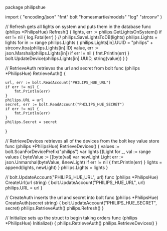 package philipshue

import (
	"encoding/json"
	"fmt"
	bolt "homesmartie/models"
	"log"
	"strconv"
)

// Refresh gets all lights on system and puts them in the database
func (philips *PhilipsHue) Refresh() {
	lights, err := philips.GetLightsOnSystem()
	if err != nil {
		log.Fatal(err)
	}
	// philips.SaveLightsToDB(lights)
	philips.Lights = lights
	for in := range philips.Lights {
		philips.Lights[in].UUID = "philips" + strconv.Itoa(philips.Lights[in].ID)
		value, err := json.Marshal(philips.Lights[in])
		if err != nil {
			fmt.Println(err)
		}
		bolt.UpdateDevice(philips.Lights[in].UUID, string(value))
	}
}

// RetrieveAuth retrieves the url and secret from bolt
func (philips *PhilipsHue) RetrieveAuth() {

	url, err := bolt.ReadAccount("PHILIPS_HUE_URL")
	if err != nil {
		fmt.Println(err)
	}
	philips.URL = url
	secret, err := bolt.ReadAccount("PHILIPS_HUE_SECRET")
	if err != nil {
		fmt.Println(err)
	}
	philips.Secret = secret
}

// RetrieveDevices retrieves all of the devices from the bolt key value store
func (philips *PhilipsHue) RetrieveDevices() {
	values := bolt.ScanForDevicePrefix("philips")
	var lights []Light
	for _, val := range values {
		byteValue := []byte(val)
		var newLight Light
		err := json.Unmarshal(byteValue, &newLight)
		if err != nil {
			fmt.Println(err)
		}
		lights = append(lights, newLight)
	}
	philips.Lights = lights
}

// bolt.UpdateAccount("PHILIPS_HUE_URL", url)
func (philips *PhilipsHue) CreateUrl(url string) {
	bolt.UpdateAccount("PHILIPS_HUE_URL", url)
	philips.URL = url
}

// CreateAuth inserts the url and secret into bolt
func (philips *PhilipsHue) CreateAuth(secret string) {
	bolt.UpdateAccount("PHILIPS_HUE_SECRET", secret)
	philips.RetrieveAuth()
	philips.Refresh()
}

// Initialize sets up the struct to begin taking orders
func (philips *PhilipsHue) Initialize() {
	philips.RetrieveAuth()
	philips.RetrieveDevices()
}
